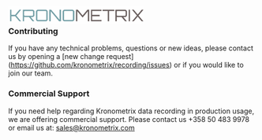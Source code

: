 <img src="https://github.com/kronometrix/recording/blob/master/docs/img/k-logo.png" align="left" height="35" width="275" />
<br/>

### Contributing

If you have any technical problems, questions or new ideas, please contact us by opening a 
[new change request] (https://github.com/kronometrix/recording/issues) or if you would like 
to join our team.

### Commercial Support
If you need help regarding Kronometrix data recording in production usage, 
we are offering commercial support. Please contact us +358 50 483 9978 or email us at: sales@kronometrix.com

